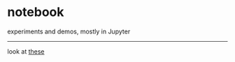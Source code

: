 # notebook

experiments and demos, mostly in Jupyter

---

look at [these](https://github.com/deepchem/deepchem/tree/master/examples/tutorials)
